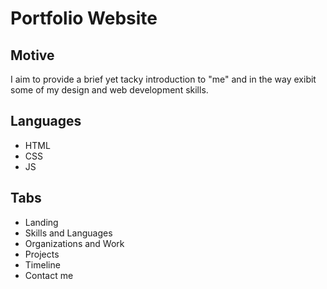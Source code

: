 # Portfolio Website
## Motive
I aim to provide a brief yet tacky introduction to "me" and in the way exibit some of my design and web development skills.
## Languages
- HTML
- CSS
- JS
## Tabs
- Landing
- Skills and Languages
- Organizations and Work
- Projects
- Timeline
- Contact me
